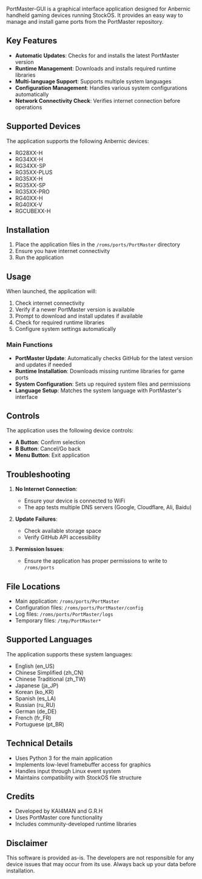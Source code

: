 PortMaster-GUI is a graphical interface application designed for Anbernic handheld gaming devices running StockOS. It provides an easy way to manage and install game ports from the PortMaster repository.

## Key Features
- **Automatic Updates**: Checks for and installs the latest PortMaster version
- **Runtime Management**: Downloads and installs required runtime libraries
- **Multi-language Support**: Supports multiple system languages
- **Configuration Management**: Handles various system configurations automatically
- **Network Connectivity Check**: Verifies internet connection before operations

## Supported Devices
The application supports the following Anbernic devices:
- RG28XX-H
- RG34XX-H
- RG34XX-SP
- RG35XX-PLUS
- RG35XX-H
- RG35XX-SP
- RG35XX-PRO
- RG40XX-H
- RG40XX-V
- RGCUBEXX-H

## Installation
1. Place the application files in the `/roms/ports/PortMaster` directory
2. Ensure you have internet connectivity
3. Run the application

## Usage
When launched, the application will:
1. Check internet connectivity
2. Verify if a newer PortMaster version is available
3. Prompt to download and install updates if available
4. Check for required runtime libraries
5. Configure system settings automatically

### Main Functions
- **PortMaster Update**: Automatically checks GitHub for the latest version and updates if needed
- **Runtime Installation**: Downloads missing runtime libraries for game ports
- **System Configuration**: Sets up required system files and permissions
- **Language Setup**: Matches the system language with PortMaster's interface

## Controls
The application uses the following device controls:
- **A Button**: Confirm selection
- **B Button**: Cancel/Go back
- **Menu Button**: Exit application

## Troubleshooting
1. **No Internet Connection**: 
   - Ensure your device is connected to WiFi
   - The app tests multiple DNS servers (Google, Cloudflare, Ali, Baidu)

2. **Update Failures**:
   - Check available storage space
   - Verify GitHub API accessibility

3. **Permission Issues**:
   - Ensure the application has proper permissions to write to `/roms/ports`

## File Locations
- Main application: `/roms/ports/PortMaster`
- Configuration files: `/roms/ports/PortMaster/config`
- Log files: `/roms/ports/PortMaster/logs`
- Temporary files: `/tmp/PortMaster*`

## Supported Languages
The application supports these system languages:
- English (en_US)
- Chinese Simplified (zh_CN)
- Chinese Traditional (zh_TW)
- Japanese (ja_JP)
- Korean (ko_KR)
- Spanish (es_LA)
- Russian (ru_RU)
- German (de_DE)
- French (fr_FR)
- Portuguese (pt_BR)

## Technical Details
- Uses Python 3 for the main application
- Implements low-level framebuffer access for graphics
- Handles input through Linux event system
- Maintains compatibility with StockOS file structure

## Credits
- Developed by KAI4MAN and G.R.H
- Uses PortMaster core functionality
- Includes community-developed runtime libraries

## Disclaimer
This software is provided as-is. The developers are not responsible for any device issues that may occur from its use. Always back up your data before installation.
```